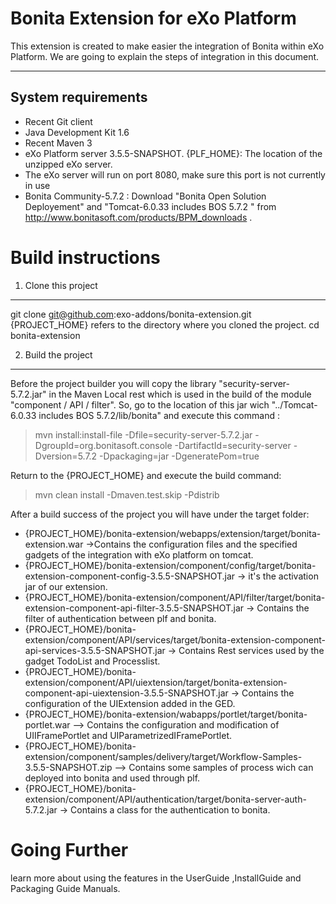 Bonita Extension for eXo Platform
================

This extension is created to make easier the integration of Bonita within eXo Platform.
We are going to explain the steps of integration in this document.

-------------------
System requirements
-------------------
   
* Recent Git client
* Java Development Kit 1.6
* Recent Maven 3
* eXo Platform server 3.5.5-SNAPSHOT.  {PLF_HOME}: The location of the unzipped eXo server.
* The eXo server will run on port 8080, make sure this port is not currently in use
* Bonita Community-5.7.2 : Download "Bonita Open Solution Deployement" and "Tomcat-6.0.33 includes BOS 5.7.2 " from http://www.bonitasoft.com/products/BPM_downloads .

Build instructions
==================

1) Clone this project
-----------------------

git clone git@github.com:exo-addons/bonita-extension.git
{PROJECT_HOME} refers to the directory where you cloned the project.
cd bonita-extension

2) Build the project
-----------------------
Before the project builder you will copy the library "security-server-5.7.2.jar" in the Maven Local rest which is used in the build of the module "component / API / filter".
So, go to the location of this jar wich "../Tomcat-6.0.33 includes BOS 5.7.2/lib/bonita" and execute this command :

>mvn install:install-file  -Dfile=security-server-5.7.2.jar -DgroupId=org.bonitasoft.console -DartifactId=security-server -Dversion=5.7.2 -Dpackaging=jar -DgeneratePom=true

Return to the {PROJECT_HOME} and execute the build command:

>mvn clean install -Dmaven.test.skip -Pdistrib

After a build success of the project you will have under the target folder:

* {PROJECT_HOME}/bonita-extension/webapps/extension/target/bonita-extension.war  ->Contains the configuration files and the specified  gadgets of the integration with eXo platform on tomcat.
* {PROJECT_HOME}/bonita-extension/component/config/target/bonita-extension-component-config-3.5.5-SNAPSHOT.jar  -> it's the activation jar of our extension.
* {PROJECT_HOME}/bonita-extension/component/API/filter/target/bonita-extension-component-api-filter-3.5.5-SNAPSHOT.jar  -> Contains the filter of authentication between plf and bonita.
* {PROJECT_HOME}/bonita-extension/component/API/services/target/bonita-extension-component-api-services-3.5.5-SNAPSHOT.jar  -> Contains Rest services used by the gadget TodoList and Processlist.
* {PROJECT_HOME}/bonita-extension/component/API/uiextension/target/bonita-extension-component-api-uiextension-3.5.5-SNAPSHOT.jar -> Contains the configuration of the UIExtension added in the GED.
* {PROJECT_HOME}/bonita-extension/wabapps/portlet/target/bonita-portlet.war --> Contains the configuration and modification of UIIFramePortlet and UIParametrizedIFramePortlet.
* {PROJECT_HOME}/bonita-extension/component/samples/delivery/target/Workflow-Samples-3.5.5-SNAPSHOT.zip --> Contains some samples of process wich can deployed into  bonita and used through plf.
* {PROJECT_HOME}/bonita-extension/component/API/authentication/target/bonita-server-auth-5.7.2.jar -> Contains a class for the authentication to bonita.


Going Further
=============
learn more about using the features in the UserGuide ,InstallGuide  and Packaging Guide Manuals.
 